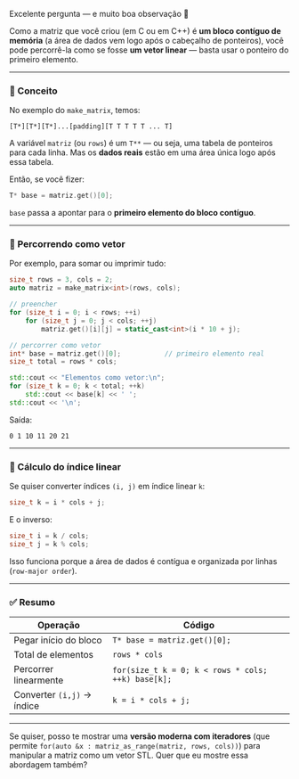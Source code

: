 Excelente pergunta — e muito boa observação 👏

Como a matriz que você criou (em C ou em C++) é **um bloco
contíguo de memória** (a área de dados vem logo após
o cabeçalho de ponteiros), você pode percorrê-la como
se fosse **um vetor linear** — basta usar o ponteiro do
primeiro elemento.

---

### 🧠 Conceito

No exemplo do `make_matrix`, temos:

```
[T*][T*][T*]...[padding][T T T T T ... T]
```

A variável `matriz` (ou `rows`) é um `T**` — ou seja, uma
tabela de ponteiros para cada linha.  Mas os **dados reais**
estão em uma área única logo após essa tabela.

Então, se você fizer:

```cpp
T* base = matriz.get()[0];
```

`base` passa a apontar para o **primeiro elemento do bloco contíguo**.

---

### 🧩 Percorrendo como vetor

Por exemplo, para somar ou imprimir tudo:

```cpp
size_t rows = 3, cols = 2;
auto matriz = make_matrix<int>(rows, cols);

// preencher
for (size_t i = 0; i < rows; ++i)
    for (size_t j = 0; j < cols; ++j)
        matriz.get()[i][j] = static_cast<int>(i * 10 + j);

// percorrer como vetor
int* base = matriz.get()[0];           // primeiro elemento real
size_t total = rows * cols;

std::cout << "Elementos como vetor:\n";
for (size_t k = 0; k < total; ++k)
    std::cout << base[k] << ' ';
std::cout << '\n';
```

Saída:

```
0 1 10 11 20 21
```

---

### 🧮 Cálculo do índice linear

Se quiser converter índices `(i, j)` em índice linear `k`:

```cpp
size_t k = i * cols + j;
```

E o inverso:

```cpp
size_t i = k / cols;
size_t j = k % cols;
```

Isso funciona porque a área de dados é contígua e organizada
por linhas (`row-major order`).

---

### ✅ Resumo

| Operação                   | Código                                             |
| -------------------------- | -------------------------------------------------- |
| Pegar início do bloco      | `T* base = matriz.get()[0];`                       |
| Total de elementos         | `rows * cols`                                      |
| Percorrer linearmente      | `for(size_t k = 0; k < rows * cols; ++k) base[k];` |
| Converter `(i,j)` → índice | `k = i * cols + j;`                                |

---

Se quiser, posso te mostrar uma **versão
moderna com iteradores** (que permite `for(auto &x :
matriz_as_range(matriz, rows, cols))`) para manipular a matriz
como um vetor STL. Quer que eu mostre essa abordagem também?


